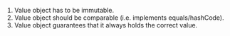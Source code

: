

1. Value object has to be immutable.
2. Value object should be comparable (i.e. implements equals/hashCode).
3. Value object guarantees that it always holds the correct value.
